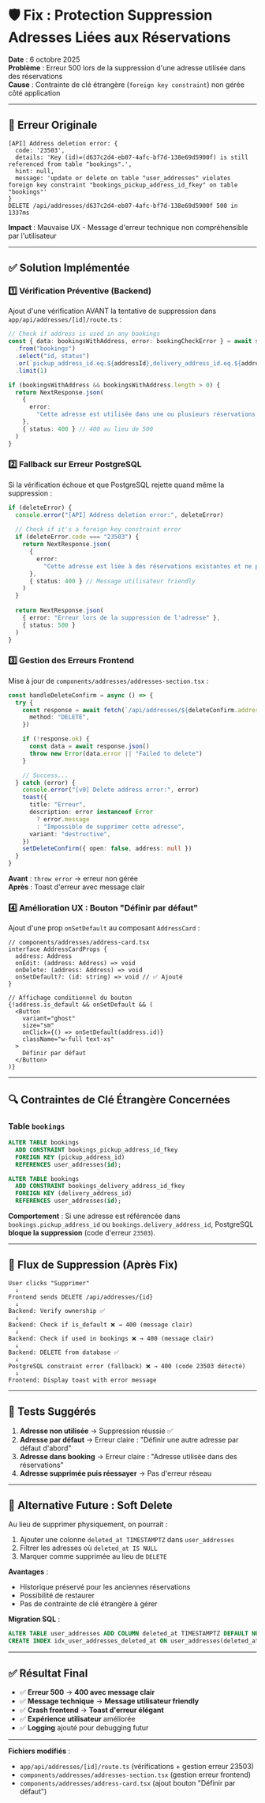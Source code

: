 # 🛡️ Fix : Protection Suppression Adresses Liées aux Réservations

**Date** : 6 octobre 2025  
**Problème** : Erreur 500 lors de la suppression d'une adresse utilisée dans des réservations  
**Cause** : Contrainte de clé étrangère (`foreign key constraint`) non gérée côté application

---

## 🔴 Erreur Originale

```
[API] Address deletion error: {
  code: '23503',
  details: 'Key (id)=(d637c2d4-eb07-4afc-bf7d-138e69d5900f) is still referenced from table "bookings".',
  hint: null,
  message: 'update or delete on table "user_addresses" violates foreign key constraint "bookings_pickup_address_id_fkey" on table "bookings"'
}
DELETE /api/addresses/d637c2d4-eb07-4afc-bf7d-138e69d5900f 500 in 1337ms
```

**Impact** : Mauvaise UX - Message d'erreur technique non compréhensible par l'utilisateur

---

## ✅ Solution Implémentée

### 1️⃣ **Vérification Préventive (Backend)**

Ajout d'une vérification AVANT la tentative de suppression dans `app/api/addresses/[id]/route.ts` :

```typescript
// Check if address is used in any bookings
const { data: bookingsWithAddress, error: bookingCheckError } = await supabase
  .from("bookings")
  .select("id, status")
  .or(`pickup_address_id.eq.${addressId},delivery_address_id.eq.${addressId}`)
  .limit(1)

if (bookingsWithAddress && bookingsWithAddress.length > 0) {
  return NextResponse.json(
    {
      error:
        "Cette adresse est utilisée dans une ou plusieurs réservations et ne peut pas être supprimée. Vous pouvez la modifier si nécessaire.",
    },
    { status: 400 } // 400 au lieu de 500
  )
}
```

### 2️⃣ **Fallback sur Erreur PostgreSQL**

Si la vérification échoue et que PostgreSQL rejette quand même la suppression :

```typescript
if (deleteError) {
  console.error("[API] Address deletion error:", deleteError)
  
  // Check if it's a foreign key constraint error
  if (deleteError.code === "23503") {
    return NextResponse.json(
      {
        error:
          "Cette adresse est liée à des réservations existantes et ne peut pas être supprimée.",
      },
      { status: 400 } // Message utilisateur friendly
    )
  }
  
  return NextResponse.json(
    { error: "Erreur lors de la suppression de l'adresse" },
    { status: 500 }
  )
}
```

### 3️⃣ **Gestion des Erreurs Frontend**

Mise à jour de `components/addresses/addresses-section.tsx` :

```typescript
const handleDeleteConfirm = async () => {
  try {
    const response = await fetch(`/api/addresses/${deleteConfirm.address.id}`, {
      method: "DELETE",
    })

    if (!response.ok) {
      const data = await response.json()
      throw new Error(data.error || "Failed to delete")
    }

    // Success...
  } catch (error) {
    console.error("[v0] Delete address error:", error)
    toast({
      title: "Erreur",
      description: error instanceof Error 
        ? error.message 
        : "Impossible de supprimer cette adresse",
      variant: "destructive",
    })
    setDeleteConfirm({ open: false, address: null })
  }
}
```

**Avant** : `throw error` → erreur non gérée  
**Après** : Toast d'erreur avec message clair

### 4️⃣ **Amélioration UX : Bouton "Définir par défaut"**

Ajout d'une prop `onSetDefault` au composant `AddressCard` :

```tsx
// components/addresses/address-card.tsx
interface AddressCardProps {
  address: Address
  onEdit: (address: Address) => void
  onDelete: (address: Address) => void
  onSetDefault?: (id: string) => void // ✅ Ajouté
}

// Affichage conditionnel du bouton
{!address.is_default && onSetDefault && (
  <Button
    variant="ghost"
    size="sm"
    onClick={() => onSetDefault(address.id)}
    className="w-full text-xs"
  >
    Définir par défaut
  </Button>
)}
```

---

## 🔍 Contraintes de Clé Étrangère Concernées

### Table `bookings`

```sql
ALTER TABLE bookings 
  ADD CONSTRAINT bookings_pickup_address_id_fkey 
  FOREIGN KEY (pickup_address_id) 
  REFERENCES user_addresses(id);

ALTER TABLE bookings 
  ADD CONSTRAINT bookings_delivery_address_id_fkey 
  FOREIGN KEY (delivery_address_id) 
  REFERENCES user_addresses(id);
```

**Comportement** : Si une adresse est référencée dans `bookings.pickup_address_id` ou `bookings.delivery_address_id`, PostgreSQL **bloque la suppression** (code d'erreur `23503`).

---

## 🎯 Flux de Suppression (Après Fix)

```
User clicks "Supprimer"
  ↓
Frontend sends DELETE /api/addresses/{id}
  ↓
Backend: Verify ownership ✅
  ↓
Backend: Check if is_default ❌ → 400 (message clair)
  ↓
Backend: Check if used in bookings ❌ → 400 (message clair)
  ↓
Backend: DELETE from database ✅
  ↓
PostgreSQL constraint error (fallback) ❌ → 400 (code 23503 détecté)
  ↓
Frontend: Display toast with error message
```

---

## 🧪 Tests Suggérés

1. **Adresse non utilisée** → Suppression réussie ✅
2. **Adresse par défaut** → Erreur claire : "Définir une autre adresse par défaut d'abord"
3. **Adresse dans booking** → Erreur claire : "Adresse utilisée dans des réservations"
4. **Adresse supprimée puis réessayer** → Pas d'erreur réseau

---

## 📝 Alternative Future : Soft Delete

Au lieu de supprimer physiquement, on pourrait :

1. Ajouter une colonne `deleted_at TIMESTAMPTZ` dans `user_addresses`
2. Filtrer les adresses où `deleted_at IS NULL`
3. Marquer comme supprimée au lieu de `DELETE`

**Avantages** :
- Historique préservé pour les anciennes réservations
- Possibilité de restaurer
- Pas de contrainte de clé étrangère à gérer

**Migration SQL** :
```sql
ALTER TABLE user_addresses ADD COLUMN deleted_at TIMESTAMPTZ DEFAULT NULL;
CREATE INDEX idx_user_addresses_deleted_at ON user_addresses(deleted_at);
```

---

## ✅ Résultat Final

- ✅ **Erreur 500** → **400 avec message clair**
- ✅ **Message technique** → **Message utilisateur friendly**
- ✅ **Crash frontend** → **Toast d'erreur élégant**
- ✅ **Expérience utilisateur** améliorée
- ✅ **Logging** ajouté pour debugging futur

---

**Fichiers modifiés** :
- `app/api/addresses/[id]/route.ts` (vérifications + gestion erreur 23503)
- `components/addresses/addresses-section.tsx` (gestion erreur frontend)
- `components/addresses/address-card.tsx` (ajout bouton "Définir par défaut")
